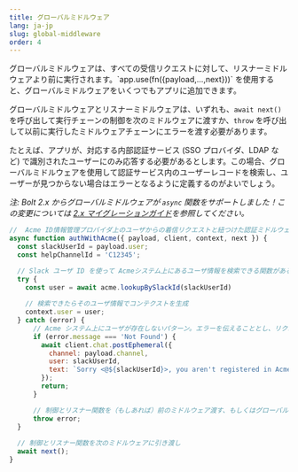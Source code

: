 ```yaml
---
title: グローバルミドルウェア
lang: ja-jp
slug: global-middleware
order: 4
---
```


<div class="section-content">
グローバルミドルウェアは、すべての受信リクエストに対して、リスナーミドルウェアより前に実行されます。`app.use(fn({payload,...,next}))` を使用すると、グローバルミドルウェアをいくつでもアプリに追加できます。

グローバルミドルウェアとリスナーミドルウェアは、いずれも、`await next()` を呼び出して実行チェーンの制御を次のミドルウェアに渡すか、`throw` を呼び出して以前に実行したミドルウェアチェーンにエラーを渡す必要があります。

たとえば、アプリが、対応する内部認証サービス (SSO プロバイダ、LDAP など) で識別されたユーザーにのみ応答する必要があるとします。この場合、グローバルミドルウェアを使用して認証サービス内のユーザーレコードを検索し、ユーザーが見つからない場合はエラーとなるように定義するのがよいでしょう。

*注: Bolt 2.x からグローバルミドルウェアが `async` 関数をサポートしました！この変更については [2.x マイグレーションガイド](https://slack.dev/bolt/ja-jp/tutorial/migration-v2)を参照してください。*
</div>

```javascript
//  Acme ID情報管理プロバイダ上のユーザからの着信リクエストと紐つけた認証ミドルウェア
async function authWithAcme({ payload, client, context, next }) {
  const slackUserId = payload.user;
  const helpChannelId = 'C12345';

  // Slack ユーザ ID を使って Acmeシステム上にあるユーザ情報を検索できる関数があるとと仮定
  try {
    const user = await acme.lookupBySlackId(slackUserId)
    
    // 検索できたらそのユーザ情報でコンテクストを生成
    context.user = user;
  } catch (error) {
      // Acme システム上にユーザが存在しないパターン。エラーを伝えることとし、リクエストの処理は継続しない
      if (error.message === 'Not Found') {
        await client.chat.postEphemeral({
          channel: payload.channel,
          user: slackUserId,
          text: `Sorry <@${slackUserId}>, you aren't registered in Acme. Please post in <#${helpChannelId}> for assistance.`
        });
        return;
      }

      // 制御とリスナー関数を（もしあれば）前のミドルウェア渡す、もしくはグローバルエラーハンドラに引き渡し
      throw error;
  }
  
  // 制御とリスナー関数を次のミドルウェアに引き渡し
  await next();
}
```

